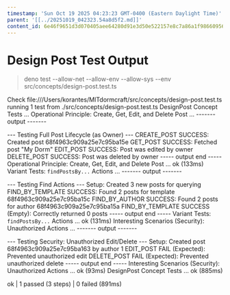 ```yaml
---
timestamp: 'Sun Oct 19 2025 04:23:23 GMT-0400 (Eastern Daylight Time)'
parent: '[[../20251019_042323.54a8d5f2.md]]'
content_id: 6e46f9651d3d070405aee64280d91e3d50e522157e8c7a86a1f98660956e4f53
---
```


# Design Post Test Output

> deno test --allow-net --allow-env --allow-sys --env src/concepts/design-post.test.ts

Check file:///Users/korantes/MITdormcraft/src/concepts/design-post.test.ts
running 1 test from ./src/concepts/design-post.test.ts
DesignPost Concept Tests ...
Operational Principle: Create, Get, Edit, and Delete Post ...
\------- output -------

\--- Testing Full Post Lifecycle (as Owner) ---
CREATE\_POST SUCCESS: Created post 68f4963c909a25e7c95ba15e
GET\_POST SUCCESS: Fetched post "My Dorm"
EDIT\_POST SUCCESS: Post was edited by owner
DELETE\_POST SUCCESS: Post was deleted by owner
\----- output end -----
Operational Principle: Create, Get, Edit, and Delete Post ... ok (133ms)
Variant Tests: `findPostsBy...` Actions ...
\------- output -------

\--- Testing Find Actions ---
Setup: Created 3 new posts for querying
FIND\_BY\_TEMPLATE SUCCESS: Found 2 posts for template 68f4963c909a25e7c95ba15c
FIND\_BY\_AUTHOR SUCCESS: Found 2 posts for author 68f4963c909a25e7c95ba15a
FIND\_BY\_TEMPLATE SUCCESS (Empty): Correctly returned 0 posts
\----- output end -----
Variant Tests: `findPostsBy...` Actions ... ok (131ms)
Interesting Scenarios (Security): Unauthorized Actions ...
\------- output -------

\--- Testing Security: Unauthorized Edit/Delete ---
Setup: Created post 68f4963c909a25e7c95ba163 by author 1
EDIT\_POST FAIL (Expected): Prevented unauthorized edit
DELETE\_POST FAIL (Expected): Prevented unauthorized delete
\----- output end -----
Interesting Scenarios (Security): Unauthorized Actions ... ok (93ms)
DesignPost Concept Tests ... ok (885ms)

ok | 1 passed (3 steps) | 0 failed (891ms)
